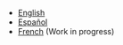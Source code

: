 * [English](en)
* [Español](es)
* [French](fr) \(Work in progress\)

<!--
* [Deutsch](de) \(Work in progress\)
* [Italian](it) \(Work in progress\)
-->
